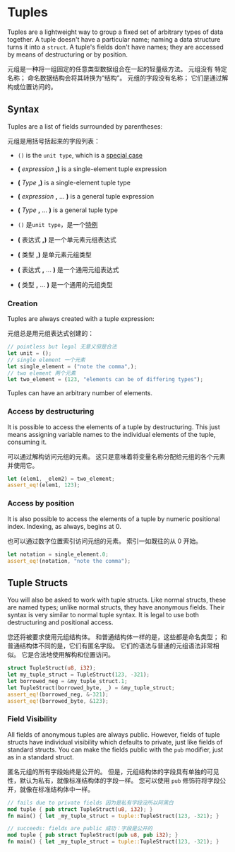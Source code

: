# Tuples

Tuples are a lightweight way to group a fixed set of arbitrary types of data together. A tuple doesn't have
a particular name; naming a data structure turns it into a `struct`. A tuple's fields don't have names;
they are accessed by means of destructuring or by position.

元组是一种将一组固定的任意类型数据组合在一起的轻量级方法。 元组没有
特定名称； 命名数据结构会将其转换为“结构”。 元组的字段没有名称；
它们是通过解构或位置访问的。

## Syntax

Tuples are a list of fields surrounded by parentheses:

元组是用括号括起来的字段列表：

- `()` is the `unit type`, which is a [special case](https://doc.rust-lang.org/std/primitive.unit.html)
- **(** _expression_ **,)** is a single-element tuple expression
- **(** _Type_ **,)** is a single-element tuple type
- **(** _expression_ **,** ... **)** is a general tuple expression
- **(** _Type_ **,** ... **)** is a general tuple type

- `()` 是`unit type`，是一个[特例](https://doc.rust-lang.org/std/primitive.unit.html)
- **(** 表达式 **,)** 是一个单元素元组表达式
- **(** 类型 **,)** 是单元素元组类型
- **(** 表达式 **,** ... **)** 是一个通用元组表达式
- **(** 类型 **,** ... **)** 是一个通用的元组类型

### Creation

Tuples are always created with a tuple expression:

元组总是用元组表达式创建的：

```rust
// pointless but legal 无意义但是合法
let unit = ();
// single element 一个元素
let single_element = ("note the comma",);
// two element 两个元素
let two_element = (123, "elements can be of differing types");
```

Tuples can have an arbitrary number of elements.

### Access by destructuring

It is possible to access the elements of a tuple by destructuring. This just means assigning variable
names to the individual elements of the tuple, consuming it.

可以通过解构访问元组的元素。 这只是意味着将变量名称分配给元组的各个元素并使用它。

```rust
let (elem1, _elem2) = two_element;
assert_eq!(elem1, 123);
```

### Access by position

It is also possible to access the elements of a tuple by numeric positional index. Indexing, as always,
begins at 0.

也可以通过数字位置索引访问元组的元素。 索引一如既往的从 0 开始。

```rust
let notation = single_element.0;
assert_eq!(notation, "note the comma");
```

## Tuple Structs

You will also be asked to work with tuple structs. Like normal structs, these are named types; unlike
normal structs, they have anonymous fields. Their syntax is very similar to normal tuple syntax. It is
legal to use both destructuring and positional access.

您还将被要求使用元组结构体。 和普通结构体一样的是，这些都是命名类型； 和普通结构体不同的是，它们有匿名字段。 它们的语法与普通的元组语法非常相似。 它是合法地使用解构和位置访问。

```rust
struct TupleStruct(u8, i32);
let my_tuple_struct = TupleStruct(123, -321);
let borrowed_neg = &my_tuple_struct.1;
let TupleStruct(borrowed_byte, _) = &my_tuple_struct;
assert_eq!(borrowed_neg, &-321);
assert_eq!(borrowed_byte, &123);
```

### Field Visibility

All fields of anonymous tuples are always public. However, fields of tuple structs have individual
visibility which defaults to private, just like fields of standard structs. You can make the fields
public with the `pub` modifier, just as in a standard struct.

匿名元组的所有字段始终是公开的。 但是，元组结构体的字段具有单独的可见性，默认为私有，就像标准结构体的字段一样。 您可以使用 `pub` 修饰符将字段公开，就像在标准结构体中一样。

```rust
// fails due to private fields 因为是私有字段没所以阿黑白
mod tuple { pub struct TupleStruct(u8, i32); }
fn main() { let _my_tuple_struct = tuple::TupleStruct(123, -321); }
```

```rust
// succeeds: fields are public 成功：字段是公开的
mod tuple { pub struct TupleStruct(pub u8, pub i32); }
fn main() { let _my_tuple_struct = tuple::TupleStruct(123, -321); }
```
